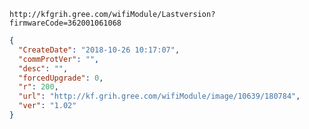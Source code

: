 `http://kfgrih.gree.com/wifiModule/Lastversion?firmwareCode=362001061068`

```json
{
  "CreateDate": "2018-10-26 10:17:07",
  "commProtVer": "",
  "desc": "",
  "forcedUpgrade": 0,
  "r": 200,
  "url": "http://kf.grih.gree.com/wifiModule/image/10639/180784",
  "ver": "1.02"
}
```
